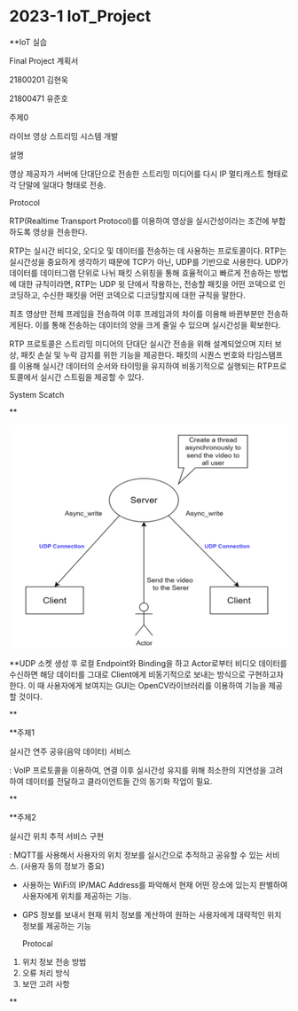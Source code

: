 # 2023-1 IoT_Project


**IoT 실습

Final Project 계획서

21800201 김현욱

21800471 유준호

주제0

라이브 영상 스트리밍 시스템 개발

설명

영상 제공자가 서버에 단대단으로 전송한 스트리밍 미디어를 다시 IP 멀티캐스트 형태로 각 단말에 일대다 형태로 전송.

Protocol

RTP(Realtime Transport Protocol)를 이용하여 영상을 실시간성이라는 조건에 부합하도록 영상을 전송한다.

RTP는 실시간 비디오, 오디오 및 데이터를 전송하는 데 사용하는 프로토콜이다. RTP는 실시간성을 중요하게 생각하기 때문에 TCP가 아닌, UDP를 기반으로 사용한다. UDP가 데이터를 데이터그램 단위로 나뉘 패킷 스위칭을 통해 효율적이고 빠르게 전송하는 방법에 대한 규칙이라면, RTP는 UDP 윗 단에서 작용하는, 전송할 패킷을 어떤 코덱으로 인코딩하고, 수신한 패킷을 어떤 코덱으로 디코딩할지에 대한 규칙을 말한다.

최초 영상만 전체 프레임을 전송하여 이후 프레임과의 차이를 이용해 바뀐부분만 전송하게된다. 이를 통해 전송하는 데이터의 양을 크게 줄일 수 있으며 실시간성을 확보한다.

RTP 프로토콜은 스트리밍 미디어의 단대단 실시간 전송을 위해 설계되었으며 지터 보상, 패킷 손실 및 누락 감지를 위한 기능을 제공한다. 패킷의 시퀀스 번호와 타임스탬프를 이용해 실시간 데이터의 순서와 타이밍을 유지하여 비동기적으로 실행되는 RTP프로토콜에서 실시간 스트림을 제공할 수 있다.

System Scatch

**

![]()![1684996078071](image/README/1684996078071.png)


**UDP 소켓 생성 후 로컬 Endpoint와 Binding을 하고 Actor로부터 비디오 데이터를 수신하면 해당 데이터를 그대로 Client에게 비동기적으로 보내는 방식으로 구현하고자 한다. 이 때 사용자에게 보여지는 GUI는 OpenCV라이브러리를 이용하여 기능을 제공할 것이다.

**



**주제1

실시간 연주 공유(음악 데이터) 서비스

: VoIP 프로토콜을 이용하여, 연결 이후 실시간성 유지를 위해 최소한의 지연성을 고려하여 데이터를 전달하고 클라이언트들 간의 동기화 작업이 필요.

**



**주제2

실시간 위치 추적 서비스 구현

: MQTT를 사용해서 사용자의 위치 정보를 실시간으로 추적하고 공유할 수 있는 서비스. (사용자 동의 정보가 중요)

* 사용하는 WiFi의 IP/MAC Address를 파악해서 현재 어떤 장소에 있는지 판별하여 사용자에게 위치를 제공하는 기능.
* GPS 정보를 보내서 현재 위치 정보를 계산하여 원하는 사용자에게 대략적인 위치 정보를 제공하는 기능

  Protocal

1. 위치 정보 전송 방법
2. 오류 처리 방식
3. 보안 고려 사항

**

